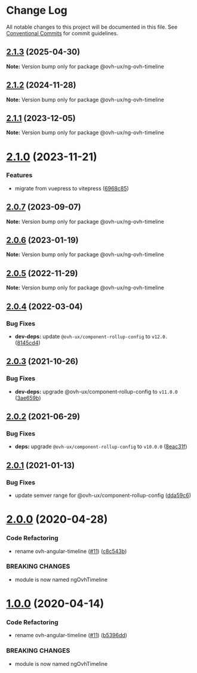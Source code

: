# Change Log

All notable changes to this project will be documented in this file.
See [Conventional Commits](https://conventionalcommits.org) for commit guidelines.

## [2.1.3](https://github.com/ovh/manager/compare/@ovh-ux/ng-ovh-timeline@2.1.2...@ovh-ux/ng-ovh-timeline@2.1.3) (2025-04-30)

**Note:** Version bump only for package @ovh-ux/ng-ovh-timeline





## [2.1.2](https://github.com/ovh/manager/compare/@ovh-ux/ng-ovh-timeline@2.1.1...@ovh-ux/ng-ovh-timeline@2.1.2) (2024-11-28)

**Note:** Version bump only for package @ovh-ux/ng-ovh-timeline





## [2.1.1](https://github.com/ovh/manager/compare/@ovh-ux/ng-ovh-timeline@2.1.0...@ovh-ux/ng-ovh-timeline@2.1.1) (2023-12-05)

**Note:** Version bump only for package @ovh-ux/ng-ovh-timeline





# [2.1.0](https://github.com/ovh/manager/compare/@ovh-ux/ng-ovh-timeline@2.0.7...@ovh-ux/ng-ovh-timeline@2.1.0) (2023-11-21)


### Features

* migrate from vuepress to vitepress ([6968c85](https://github.com/ovh/manager/commit/6968c85f00e19c41bc240abb37a50e9dacf9c5e5))





## [2.0.7](https://github.com/ovh/manager/compare/@ovh-ux/ng-ovh-timeline@2.0.6...@ovh-ux/ng-ovh-timeline@2.0.7) (2023-09-07)

**Note:** Version bump only for package @ovh-ux/ng-ovh-timeline





## [2.0.6](https://github.com/ovh/manager/compare/@ovh-ux/ng-ovh-timeline@2.0.5...@ovh-ux/ng-ovh-timeline@2.0.6) (2023-01-19)

**Note:** Version bump only for package @ovh-ux/ng-ovh-timeline





## [2.0.5](https://github.com/ovh/manager/compare/@ovh-ux/ng-ovh-timeline@2.0.4...@ovh-ux/ng-ovh-timeline@2.0.5) (2022-11-29)

**Note:** Version bump only for package @ovh-ux/ng-ovh-timeline





## [2.0.4](https://github.com/ovh/manager/compare/@ovh-ux/ng-ovh-timeline@2.0.3...@ovh-ux/ng-ovh-timeline@2.0.4) (2022-03-04)


### Bug Fixes

* **dev-deps:** update `@ovh-ux/component-rollup-config` to `v12.0.` ([8145cd4](https://github.com/ovh/manager/commit/8145cd44a34cec071db4b5267182705625951077))



## [2.0.3](https://github.com/ovh/manager/compare/@ovh-ux/ng-ovh-timeline@2.0.2...@ovh-ux/ng-ovh-timeline@2.0.3) (2021-10-26)


### Bug Fixes

* **dev-deps:** upgrade @ovh-ux/component-rollup-config to `v11.0.0` ([3ae659b](https://github.com/ovh/manager/commit/3ae659bea59244fd5660375b9dac52055cc374b0))



## [2.0.2](https://github.com/ovh/manager/compare/@ovh-ux/ng-ovh-timeline@2.0.1...@ovh-ux/ng-ovh-timeline@2.0.2) (2021-06-29)


### Bug Fixes

* **deps:** upgrade `@ovh-ux/component-rollup-config` to `v10.0.0` ([8eac31f](https://github.com/ovh/manager/commit/8eac31f81e46d1570c131cf55788d6435842ab6d))



## [2.0.1](https://github.com/ovh/manager/compare/@ovh-ux/ng-ovh-timeline@2.0.0...@ovh-ux/ng-ovh-timeline@2.0.1) (2021-01-13)


### Bug Fixes

* update semver range for @ovh-ux/component-rollup-config ([dda59c6](https://github.com/ovh/manager/commit/dda59c6b71cb4ad9ab98f06a0bf995a7eb45a1d9))



# [2.0.0](https://github.com/ovh/manager/compare/@ovh-ux/ng-ovh-timeline@1.0.0...@ovh-ux/ng-ovh-timeline@2.0.0) (2020-04-28)


### Code Refactoring

* rename ovh-angular-timeline ([#11](https://github.com/ovh/manager/issues/11)) ([c8c543b](https://github.com/ovh/manager/commit/c8c543b5a0b0fd794a26930aa95750fd37970933))


### BREAKING CHANGES

* module is now named ngOvhTimeline



# [1.0.0](https://github.com/ovh-ux/ng-ovh-timeline/compare/1.5.2...1.0.0) (2020-04-14)


### Code Refactoring

* rename ovh-angular-timeline ([#11](https://github.com/ovh-ux/ng-ovh-timeline/issues/11)) ([b5396dd](https://github.com/ovh-ux/ng-ovh-timeline/commit/b5396dd9fb284c941ff38ba1d7a8c83cb932170d))


### BREAKING CHANGES

* module is now named ngOvhTimeline
